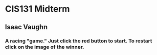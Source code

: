# CIS131 Midterm
## Isaac Vaughn
### A racing "game." Just click the red button to start. To restart click on the image of the winner.